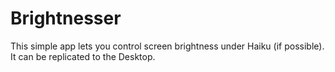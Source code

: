 # Brightnesser

This simple app lets you control screen brightness under Haiku (if possible).
It can be replicated to the Desktop.
